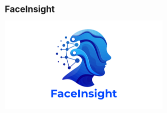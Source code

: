 # FaceInsight

![FaceInsight Logo](https://github.com/ramygamal231/FaceInsight/blob/main/FaceInsight%20Logo.png)
